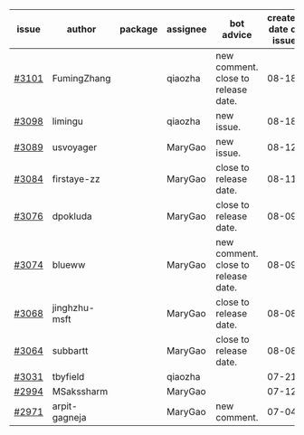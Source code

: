 | issue | author | package | assignee | bot advice | created date of issue | target release date | date from target |
| ------ | ------ | ------ | ------ | ------ | ------ | ------ | :-----: |
| [#3101](https://github.com/Azure/sdk-release-request/issues/3101) | FumingZhang |  | qiaozha | new comment. close to release date.  | 08-18 | 08-22 | 0 |
| [#3098](https://github.com/Azure/sdk-release-request/issues/3098) | limingu |  | qiaozha | new issue. | 08-18 | 08-31 |  |
| [#3089](https://github.com/Azure/sdk-release-request/issues/3089) | usvoyager |  | MaryGao | new issue. | 08-12 | 08-29 |  |
| [#3084](https://github.com/Azure/sdk-release-request/issues/3084) | firstaye-zz |  | MaryGao | close to release date.  | 08-11 | 08-22 | 0 |
| [#3076](https://github.com/Azure/sdk-release-request/issues/3076) | dpokluda |  | MaryGao | close to release date.  | 08-09 | 08-23 | 1 |
| [#3074](https://github.com/Azure/sdk-release-request/issues/3074) | blueww |  | MaryGao | new comment. close to release date.  | 08-09 | 08-23 | 1 |
| [#3068](https://github.com/Azure/sdk-release-request/issues/3068) | jinghzhu-msft |  | MaryGao | close to release date.  | 08-08 | 08-23 | 1 |
| [#3064](https://github.com/Azure/sdk-release-request/issues/3064) | subbartt |  | MaryGao | close to release date.  | 08-08 | 08-22 | 0 |
| [#3031](https://github.com/Azure/sdk-release-request/issues/3031) | tbyfield |  | qiaozha |  | 07-21 | 08-03 |  |
| [#2994](https://github.com/Azure/sdk-release-request/issues/2994) | MSakssharm |  | MaryGao |  | 07-12 | 07-26 |  |
| [#2971](https://github.com/Azure/sdk-release-request/issues/2971) | arpit-gagneja |  | MaryGao | new comment. | 07-04 | 09-30 |  |
